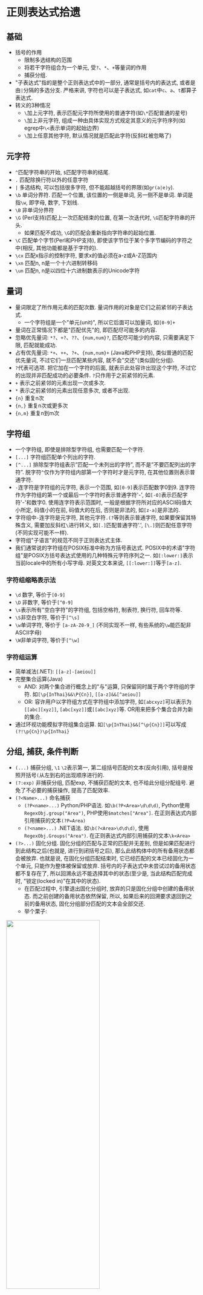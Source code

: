 # 正则表达式拾遗

## 基础

- 括号的作用
  - 限制多选结构的范围
  - 将若干字符组合为一个单元, 受`?`、`*`、`+`等量词的作用
  - 捕获分组.
- "子表达式"指的是整个正则表达式中的一部分, 通常是括号内的表达式, 或者是由`|`分隔的多选分支. 严格来讲, 字符也可以是子表达式, 如`cat`中`c`、`a`、`t`都算子表达式.
- 转义的3种情况
  - `\`加上元字符, 表示匹配元字符所使用的普通字符(如`\*`匹配普通的星号)
  - `\`加上非元字符, 组成一种由具体实现方式规定其意义的元字符序列(如egrep中`\<`表示单词的起始边界)
  - `\`加上任意其他字符, 默认情况就是匹配此字符(反斜杠被忽略了)

## 元字符

- `^`匹配字符串的开始, `$`匹配字符串的结尾.
- `.` 匹配除换行符以外的任意字符
- `|` 多选结构, 可以包括很多字符, 但不能超越括号的界限(如`gr(a|e)y`).
- `\b` 单词分界符. 匹配一个位置, 该位置的一侧是单词, 另一侧不是单词. 单词是指`\w`, 即字母, 数字, 下划线.
- `\B` 非单词分界符
- `\G` (Perl支持)匹配上一次匹配结束的位置, 在第一次迭代时, `\G`匹配字符串的开头.
  - 如果匹配不成功, `\G`的匹配会重新指向字符串的起始位置.
- `\C` 匹配单个字节(Perl和PHP支持), 即使该字节位于某个多字节编码的字符之中(相反, 其他功能都是基于字符的).
- `\cx` 匹配x指示的控制字符, 要求x的值必须在a-z或A-Z范围内
- `\xn` 匹配n, n是一个十六进制转移码
- `\un` 匹配n, n是以四位十六进制数表示的Unicode字符

## 量词

- 量词限定了所作用元素的匹配次数. 量词作用的对象是它们之前紧邻的子表达式.
  - 一个字符组是一个"单元(unit)", 所以它后面可以加量词, 如`[0-9]+`
- 量词在正常情况下都是"匹配优先"的, 即匹配尽可能多的内容.
- 忽略优先量词: `*?`、`+?`、`??`、`{num,num}?`, 匹配尽可能少的内容, 只需要满足下限, 匹配就能成功.
- 占有优先量词: `*+`、`++`、`?+`、`{num,num}+` (Java和PHP支持), 类似普通的匹配优先量词, 不过它们一旦匹配某些内容, 就不会"交还"(类似固化分组).
- `?`代表可选项. 把它加在一个字符的后面, 就表示此处容许出现这个字符, 不过它的出现并非匹配成功的必要条件. `?`只作用于之前紧邻的元素.
- `+` 表示之前紧邻的元素出现一次或多次.
- `*` 表示之前紧邻的元素出现任意多次, 或者不出现.
- `{n}` 重复n次
- `{n,}` 重复n次或更多次
- `{n,m}` 重复n到m次

## 字符组

- 一个字符组, 即使是排除型字符组, 也需要匹配一个字符.
- `[...]` 字符组匹配单个列出的字符.
- `[^...]` 排除型字符组表示”匹配一个未列出的字符”, 而不是”不要匹配列出的字符”. 脱字符`^`仅作为字符组内部第一个字符时才是元字符, 在其他位置则表示普通字符.
- `-`连字符是字符组的元字符, 表示一个范围, 如`[0-9]`表示匹配数字0到9. 连字符作为字符组的第一个或最后一个字符时表示普通字符'-', 如`[-0]`表示匹配字符'-'和数字0. 使用连字符表示范围时, 一般是根据字符所对应的ASCII码值大小所定, 码值小的在前, 码值大的在后, 否则是非法的, 如`[z-a]`是非法的.
- 字符组中`-`连字符是元字符, 其他元字符`.(?`等则表示普通字符, 如果要保留其特殊含义, 需要加反斜杠`\`进行转义, 如`[.]`匹配普通字符'.', `[\.]`则匹配任意字符(不同实现可能不一样).
- 字符组"子语言"的规范不同于正则表达式主体.
- 我们通常说的字符组在POSIX标准中称为方括号表达式. POSIX中的术语"字符组"是POSIX方括号表达式使用的几种特殊元字符序列之一. 如`[:lower:]`表示当前locale中的所有小写字母. 对英文文本来说, `[[:lower:]]`等于`[a-z]`.

### 字符组缩略表示法

- `\d` 数字, 等价于`[0-9]`
- `\D` 非数字, 等价于`[^0-9]`
- `\s`表示所有"空白字符"的字符组, 包括空格符, 制表符, 换行符, 回车符等.
- `\S`非空白字符, 等价于`[^\s]`
- `\w`单词字符, 等价于 `[a-zA-Z0-9_]` (不同实现不一样, 有些系统的`\w`能匹配非ASCII字母)
- `\W`非单词字符, 等价于`[^\w]`

### 字符组运算

- 简单减法(.NET): `[[a-z]-[aeiou]]`
- 完整集合运算(Java)
  - AND: 对两个集合进行概念上的"与"运算, 只保留同时属于两个字符组的字符. 如`[\p{InThai}&&\P{Cn}]`, `[[a-z]&&[^aeiou]]`
  - OR: 容许用户以字符组方式在字符组中添加字符, 如`[abcxyz]`可以表示为`[[abc][xyz]]`, `[abc[xyz]]`或`[[abc]xyz]`等. OR用来把多个集合合并为新的集合.
- 通过环视功能模拟字符组集合运算. 如`[\p{InThai}&&[^\p{Cn}]]`可以写成`(?!\p{Cn})\p{InThai}`

## 分组, 捕获, 条件判断

- `(...)` 捕获分组, `\1` `\2`表示第一, 第二组括号匹配的文本(反向引用), 括号是按照开括号`(`从左到右的出现顺序进行的.
- `(?:exp)` 非捕获分组, 匹配exp, 不捕获匹配的文本, 也不给此分组分配组号. 避免了不必要的捕获操作, 提高了匹配效率.
- `(?<Name>...)` 命名捕获
  - `(?P<name>...)` Python/PHP语法. 如`\b(?P<Area>\d\d\d)`, Python使用`RegexObj.group("Area")`, PHP使用`$matches["Area"]`. 在正则表达式内部引用捕获的文本`(?P=Area)`
  - `(?<name>...)` .NET语法. 如`\b(?<Area>\d\d\d)`, 使用`RegexObj.Groups("Area")`. 在正则表达式内部引用捕获的文本`\k<Area>`
- `(?>...)` 固化分组. 固化分组的匹配与正常的匹配并无差别, 但是如果匹配进行到此结构之后(也就是, 进行到闭括号之后), 那么此结构体中的所有备用状态都会被放弃. 也就是说, 在固化分组匹配结束时, 它已经匹配的文本已经固化为一个单元, 只能作为整体被保留或放弃. 括号内的子表达式中未尝试过的备用状态都不复存在了, 所以回溯永远不能选择其中的状态(至少是, 当此结构匹配完成时, "锁定(locked in)"在其中的状态).
  - 在匹配过程中, 引擎退出固化分组时, 放弃的只是固化分组中创建的备用状态. 而之前创建的备用状态依然保留, 所以, 如果后来的回溯要求退回到之前的备用状态, 固化分组部分匹配的文本会全部交还.
  - 举个栗子:
<img src="https://raw.githubusercontent.com/tzstone/MarkdownPhotos/master/%E5%9B%BA%E8%AF%9D%E5%88%86%E7%BB%84%E7%9A%84%E4%BE%8B%E5%AD%90.jpeg" width="70%" height="50%" align=center />

- `(?if then|else)` 条件判断. if部分是特殊的条件表达式, then和else部分是普通的子表达式. 如果if部分测试为真, 则尝试then的表达式, 否则尝试else部分(else部分也可以不出现, 此时可以省略'|').
  - `测试对捕获型括号的特殊引用`. 如果if部分是一个括号中的编号, 而对应编号的捕获型括号参与了匹配, 其值为"true". "参与匹配"不等于"实际匹配了文本". 例如:
    - 匹配可能包含在`<...>`中的单词: `(<)?\w+(?(1)>)`可以, `(<?)\w+(?(1)>)`则不行. 因为第二个例子中捕获型括号不是可选的(其中的`<`才是), 无论`<`是否匹配了文本, 第一组捕获型括号都"参与匹配", 所以`(?(1)...)`中if部分总是"true".
  - `用环视做测试`: `(?(?<=NUM:)\d+|\w+)`会在`NUM:`之后的位置尝试匹配`\d+`, 而在其他位置匹配`\w+`

## 匹配模式

- `/g` 全局匹配, 第一次匹配成功后继续搜索其他匹配项, 直至找到所有匹配.
- `/m` 增强的行锚点, `^`和`$`会从字符串模式切换到逻辑行模式.(即`^`,`$`分别匹配一行的开始和结束). 支持此模式的程序通常还提供了`\A`和`\Z`, 它们的作用与与普通的`^`和`$`一样, 只是在此模式下它们的意义不会发生变化. 有些实现方式中, `$`和`\Z`能够匹配字符串内部的换行符, 不过通常会提供`\z`, 唯一匹配整个字符串的结尾位置.
- `/i` 不区分大小写
- `/x` 宽松排列(Perl支持)
- `/s` 单行文本模式(perl支持), 点号不受限制, 可以匹配任何字符(包括换行符).
- `(?#...)`和`#...` 注释模式
- `\Q...\E` (Java, PHP, Perl支持)文字文本(literal text)模式, 消除其中除`\E`之外所有元字符的特殊含义, 其中的所有字符都会被当成普通文字文本来对待.

### 模式修饰符`(?modifier)`

- 许多流派容许在正则表达式中设定匹配模式. 如`(?i)`会启用不区分大小写的匹配, 而`(?-i)`会停用此功能. 例如, `<B>(?i)very(?-i)</B>`会对中间的`very`进行不区分大小写的匹配. 常见的模式修饰符字母:
  - `i` 不区分大小写的匹配模式
  - `x` 宽松排列和注释模式
  - `s` 点号通配模式
  - `m` 增强的行锚点模式

- 模式作用范围`(?modifier:...)`, 如`(?i:...)`表示模式修饰符的作用范围只有在括号内有效.

## 环视(lookaround)

- 环视结构不匹配任何字符, 只匹配文本中的特定位置. 环视不会消耗字符.
- 环视不会匹配字符, 但环视中的分组仍然会被捕获. 如`(?=(\d{3})+(?!\d))`中会捕获`(\d{3})`
- 环视结构中的子表达式会保存备用状态, 进行必要的回溯. 如果环视结构的匹配尝试结束(成功或失败), 在尝试中创造的所有备用状态都会被放弃(放弃备用状态这一点类似固化分组和占有优先量词).
  - 用肯定环视模拟固化分组: `(?=(regex))\1`可模拟`(?>regex)`
- 顺序环视顺序(从左至右)查看文本, 尝试匹配子表达式, 如果能够匹配, 就返回匹配成功信息.
  - `(?=exp)` 肯定型顺序环视, 表示如果当前位置右边的字符能匹配`exp`则匹配成功
  - `(?!exp)` 否定型顺序环视, `exp`不能匹配右侧文本
- 逆序环视逆序(从右向左)查看文本, 尝试匹配子表达式, 如果能够匹配, 就返回匹配成功信息.
  - `(?<=exp)` 肯定型逆序环视, 表示如果当前位置左边的字符能匹配`exp`则匹配成功
  - `(?<!exp)` 否定型逆序环视, `exp`不能匹配左侧文本

## 组合字符

- 一个字符在Unicode中可能由两个代码点构成. 如`à`在Unicode中由U+0061(`a`)和钝重音U+0300(`̀`, 组合字符)构成. Unicode提供了许多组合字符, 用来修饰(结合)一个基本字符.
- 许多程序把"字符"和"代码点"视为等价, 也就是说, 点号可以匹配单个的代码点, 无论是基本字符还是组合字符. 所以`à`能够由`^..$`匹配, 而不是`^.$`
- 如果有两个代码点的字符, 后面跟有一个量词, 量词作用的其实是第二个代码点.
- Perl和PHP支持使用`\X`缩略表示`\P{M}\p{M}*`, 它可以视为点号的扩展. 它匹配一个基本字符, 之后可能有任意数目的组合字符. `\P{M}`匹配不是组合字符的代码点, `\p{M}*`匹配零个或多个组合字符的代码点.
  - `\X`始终能匹配换行符和其他Unicode行终结符
  - `\X`不能匹配以组合字符开头的字符

## Unicode属性, 字母表, 区块

- Unicode是一套字符映射规则, 它还定义了每个字符的性质(qualities).

<img src="https://raw.githubusercontent.com/tzstone/MarkdownPhotos/master/%E5%9F%BA%E6%9C%AC%E7%9A%84Unicode%E5%B1%9E%E6%80%A7%E5%88%86%E7%B1%BB.jpeg" width="70%" height="50%" align=center />


- 字母表(Scripts) 有的系统能够按照字母表(书写系统 writing system)的名字以`\p{...}`来匹配. 例如, 用`\p{Hebrew}`匹配希伯来文独有的字符
  - 字母表不会包含特定的书写系统中的所有字符, 而只包含独属于(或者计划独属于)此书写系统中的字符. 常见的字符, 例如空格和标点不属于任何字母表, 而是属于通用的IsCommon伪字母表, 用`\p{IsCommon}`匹配.
- 区块(Block), 表示Unicode字符映射表中一定范围内的代码点. 例如, Tibetan区块表是从`U+0F00`到`U+0FFF`的256个代码点. 其中的字符在perl中可以用`\p{InTibetan}`来匹配.

## 正则引擎

### 分类

- 主要分为两大类: DFA和NFA. POSIX标准出台后, 规定了正则表达式的应有行为, NFA需要修改才能符合标准, 所以粗略可以分为3类:
  - DFA(包括符合或不符合POSIX标准的)
  - 传统型NFA
  - POSIX NFA

### 匹配的规则(适用所有引擎)

- 优先选择最左端(最靠开头)的匹配结果
  - 由来: 匹配先从需要查找的字符串的起始位置尝试匹配. 尝试匹配的意思是, 在当前位置测试整个正则表达式能匹配的每样文本. 如果在当前位置测试了所有的可能之后不能找到匹配结果, 就需要从字符串的第二个字符之前的位置开始重新尝试. 在找到匹配结果以前必须在所有的位置重复此过程. 只有在尝试过所有的起始位置(直到字符串的最后一个字符)都不能找到匹配结果的情况下, 才会报告"匹配失败".
  - 该规则没有规定优先的匹配结果的长度
- 标准的匹配量词(`*`、`+`、`?`和`{n,m}`)是匹配优先的.
  - 总是尝试匹配尽可能多的字符, 直到匹配上限为止, 但为了整个表达式的匹配, 它们通常也需要"释放"(即"交还")一些字符.
    - `先来先服务`原则: 匹配优先的结构只会在被迫的情况下交还字符. 如用`^.*([0-9]+)`匹配"copyright 2003.", `$1`会捕获到`3`, 而不是`2003`, 因为`.*`优先匹配了所有字符, 在被迫交还了`3`后,`[0-9]+`已经能够匹配, 此时没有"必须"匹配的元素, 所以`.*`不会被迫交还`0`

### NFA引擎(非确定型有穷自动机): 表达式主导(regex-directed)

- 在子表达式与正则表达式的控制结构(多选分支, 括号以及匹配量词)的层级关系(layout)控制了整个匹配过程
- 例如, 用`to(nite|knight|night)`匹配文本"...tonight..."

 <img src="https://raw.githubusercontent.com/tzstone/MarkdownPhotos/master/%E8%A1%A8%E8%BE%BE%E5%BC%8F%E4%B8%BB%E5%AF%BC.jpeg" width="70%" height="50%" align=center />

### DFA引擎(确定型有穷自动机): 文本主导(text-directed)

- 扫描的字符串中的每个字符都对引擎进行了控制
- 如果引擎发现, 文本中出现的某个字符会令所有处理中的匹配可能失效, 就会返回某个之前保留的完整匹配. 如果不存在这样的完整匹配, 则要报告在当前位置无法匹配.
  - 如正则表达式`to(...)?`, 括号内的部分不是必须出现的, 但由于匹配优先的性质, 引擎会尝试匹配括号内的部分. 匹配过程中, 在尝试括号内的部分时, 完整匹配`('to')`已经保留下来, 以应付括号中的内容无法匹配的情况.
- 例如, 用`to(nite|knight|night)`匹配文本"...tonight..."

<img src="https://raw.githubusercontent.com/tzstone/MarkdownPhotos/master/%E6%96%87%E6%9C%AC%E4%B8%BB%E5%AF%BC.jpeg" width="70%" height="50%" align=center />

### NFA与DFA的比较

#### 预编译阶段

- 在使用正则表达式搜索之前, 两种引擎都会编译表达式. DFA会內建一张路线图(map), 描述"遇到这个和这个字符, 就该选择这个和那个可能的匹配". 字符串中的每个字符都会按照这张路线图来匹配. 有时候, 构造这张路线图可能需要相当的时间和内存. 相比之下, NFA的编译过程通常更快一些, 需要的内存也更少一些.

#### 匹配速度

- 对于简单文本的匹配测试, 两种引擎速度差不多. 一般来说, DFA的速度与正则表达式无关, 而NFA中两者直接相关.
  - 在NFA的匹配过程中, 目标文本中的某个字符可能会被正则表达式的不同部分重复检测(甚至有可能被同一部分反复检测). (NFA对于一个字符的输入可能存在多个以上的状态转移)
  - DFA引擎是确定型的, 目标文本中的每个字符只会检查(最多)一遍. 对于一个已经匹配的字符, 你无法知道它是否属于最终匹配(它可能属于最终会失败的匹配), 但因为引擎同时记录了所有可能的匹配, 这个字符只需要检测一次. (DFA对于每一个输入只存在一个选择)

#### 匹配结果

- `最左最长规则`: 在文本的某个特定位置有一个或多个匹配的可能, DFA会选择所有可能中能匹配最多文本的那个. 如`one(self)?(selfsufficient)?`来匹配字符串"oneselfsufficient". 传统型NFA会在第一次找到匹配时停下来, 所以返回`oneself`, POSIX DFA在第一次找到匹配后继续尝试其他所有可能, 最后返回最长匹配文本`onselfsufficient`, DFA也会返回最长匹配文本`onselfsufficient`
  - 类似的, 在多选结构中, 传统型NFA是按序排列的(从左到右, 选择第一个匹配成功的分支), DFA和POSIX NFA是匹配优先的, 即总是匹配所有多选分支中能匹配最多文本的那个.
    - 有序排列的多选结构, 通过变换顺序, 可以实现匹配优先的功能. 如`(\.\d\d[1-9]|\.\d\d)\d*`等价于匹配优先的`(\.\d\d[1-9]?)\d*`

#### 匹配能力

- 传统型NFA支持忽略优先量词, DFA不支持, 忽略优先量词在POSIX NFA中没有意义(因为POSIX标准规定, 如果在字符串的某个位置存在多个可能的匹配, 应当返回的是最长的匹配)
- NFA支持占用优先量词, 固化分组, 环视, 有序的多选结构, DFA不支持
- NFA支持捕获型括号和回溯, DFA不支持
  - `回溯`: NFA会依次处理各个子表达式或组成元素, 遇到需要在多个可能成功的选项中进行选择的时候(如量词和多选结构), 它会选择其一, 同时记住其他选择, 以备返回时使用. 如果当前选项匹配成功, 且正则表达式余下部分也匹配成功, 则匹配结束. 如果当前选项匹配失败, 或者正则表达式后面的部分匹配失败, 那么引擎需要回溯到最后一个作出选择的地方, 选择其他备用选项继续尝试(`即把"当前状态"切换为最近保存的"备用状态"`). 这样, 引擎最终会尝试表达式的所有可能途径.
    - 如果需要在"进行尝试"和"跳过尝试"之间选择, 对于匹配优先量词, 引擎会优先选择"进行尝试", 而对于忽略优先量词, 会选择"跳过尝试".
    - 距离当前最近储存的选项就是当本地失败强制回溯时返回的. 使用的原则是LIFO(last in first out, 后进先出)
    - 回溯机制不但需要重新计算正则表达式和文本的对应位置, 也需要维护括号内的子表达式所匹配文本的状态(反向引用).
    - "备用状态"用来标记: 在需要的时候, 匹配可以从这里重新开始尝试. 它们保存了两个位置: 正则表达式中的位置, 和未尝试的分支在字符串中的位置.
      - 未进行回溯的匹配
      <img src="https://raw.githubusercontent.com/tzstone/MarkdownPhotos/master/%E6%9C%AA%E8%BF%9B%E8%A1%8C%E5%9B%9E%E6%BA%AF%E7%9A%84%E5%8C%B9%E9%85%8D.jpeg" width="70%" height="50%" align=center />

      - 忽略优先的匹配
      <img src="https://raw.githubusercontent.com/tzstone/MarkdownPhotos/master/%E5%BF%BD%E7%95%A5%E4%BC%98%E5%85%88%E7%9A%84%E5%8C%B9%E9%85%8D.jpeg" width="70%" height="50%" align=center />

      - 星号, 加号及回溯
        - 每次测试星号作用的元素之前, 引擎都会保存一个状态, 如果测试失败(或者测试进行下去遭遇失败), 还能够从保存的状态开始匹配.
      <img src="https://raw.githubusercontent.com/tzstone/MarkdownPhotos/master/%E6%98%9F%E5%8F%B7%2C%20%E5%8A%A0%E5%8F%B7%E5%8F%8A%E5%9B%9E%E6%BA%AF.jpeg" width="70%" height="50%" align=center />

## 正则表达式的匹配过程

1. `正则表达式编译`: 检查正则表达式的语法正确性, 如果正确, 就将其编译为内部形式(internal form)
2. `传动开始`: 传动装置将正则引擎"定位"到目标字符串的起始位置
3. `元素检测`: 引擎开始测试正则表达式和文本, 依次测试正则表达式的各个元素(component)
    - `相连元素`, 例如"Subject"中的"S", "u", "b", "j", "e"等等, 会依次尝试, 只有当某个元素匹配失败时才会停止
    - `量词修饰的元素`, 控制权在量词(检查量词是否应该继续匹配)和被限定的元素(测试能否匹配)之间轮换
    - 控制权在捕获型括号内外进行切换会带来一些开销. 括号内的表达式匹配的文本必须保留, 这样才能通过`$1`来引用. 因为一对括号可能属于某个回溯分支, 括号的状态就是用于回溯的状态的一部分, 所以进入和退出捕获型括号时需要修改状态
4. `寻找匹配结果`: 如果找到一个匹配结果, 传统型NFA会"锁定"在当前状态, 报告匹配成功. 而对POSIX NFA来说, 如果这个匹配是迄今为止最长的, 它会记住这个可能的匹配, 然后从`可用的保存状态`继续下去. 保存的状态都测试完毕之后返回最长的匹配
5. `传动装置的驱动过程`: 如果没有找到匹配, 传动装置就会驱动引擎, 从文本中的下一个字符开始新一轮的尝试(回到步骤3)
6. `匹配彻底失败`: 如果从目标字符串的每一个字符(包括最后一个字符之后的位置)开始的尝试都失败了, 就会报告匹配彻底失败.

## 实用技巧

- 集中关注在特定时刻真正容许匹配的字符
- 如果回溯会导致不期望, 与多选结构有关的匹配结果, 问题很可能在于, 任何成功的匹配都不过是多选分支的排列顺序造成的偶然结果
- 如果多个多选分支能够在同一位置匹配, 必须小心地排列顺序

## 性能优化

- `限制匹配优先的作用范围`: 如果从`(\\.|[^\\"])*` => `(\\.|[^\\"]+)*`, 对传统型NFA来说, 能匹配成功的话会减少星号的迭代次数, 加快匹配速度. 但当无法匹配时, `(...+)*`星号和加号的共同作用会产生"指数级"种可能, 造成大量回溯. 而对POSIX NFA而言, 匹配成功/失败前, 都需要尝试所有的可能.
- 多选结构的代价很高
- 对某个正则表达式进行细微的改动, 在某个实现方式中可能会带来速度的大幅提升, 而在另一个实现方式中大大降低速度.(不同的引擎可能以不同的方式来优化)

## 参考资料

- [<<精通正则表达式>>](https://book.douban.com/subject/2154713/)
